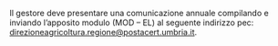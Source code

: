  Il gestore deve presentare una comunicazione annuale compilando e inviando l’apposito modulo (MOD – EL) al seguente indirizzo pec: [direzioneagricoltura.regione@postacert.umbria.it](direzioneagricoltura.regione@postacert.umbria.it).
